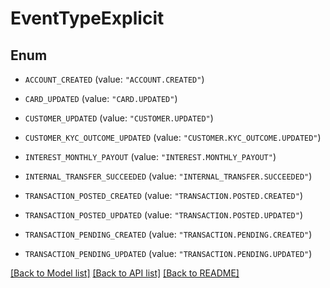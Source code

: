 # EventTypeExplicit

## Enum


* `ACCOUNT_CREATED` (value: `"ACCOUNT.CREATED"`)

* `CARD_UPDATED` (value: `"CARD.UPDATED"`)

* `CUSTOMER_UPDATED` (value: `"CUSTOMER.UPDATED"`)

* `CUSTOMER_KYC_OUTCOME_UPDATED` (value: `"CUSTOMER.KYC_OUTCOME.UPDATED"`)

* `INTEREST_MONTHLY_PAYOUT` (value: `"INTEREST.MONTHLY_PAYOUT"`)

* `INTERNAL_TRANSFER_SUCCEEDED` (value: `"INTERNAL_TRANSFER.SUCCEEDED"`)

* `TRANSACTION_POSTED_CREATED` (value: `"TRANSACTION.POSTED.CREATED"`)

* `TRANSACTION_POSTED_UPDATED` (value: `"TRANSACTION.POSTED.UPDATED"`)

* `TRANSACTION_PENDING_CREATED` (value: `"TRANSACTION.PENDING.CREATED"`)

* `TRANSACTION_PENDING_UPDATED` (value: `"TRANSACTION.PENDING.UPDATED"`)


[[Back to Model list]](../README.md#documentation-for-models) [[Back to API list]](../README.md#documentation-for-api-endpoints) [[Back to README]](../README.md)


